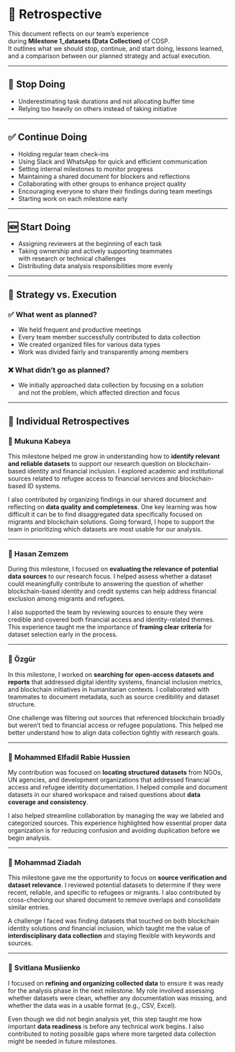 # 🔄 Retrospective

This document reflects on our team’s experience  
during **Milestone 1_datasets (Data Collection)** of CDSP.  
It outlines what we should stop, continue, and start doing, lessons learned,  
and a comparison between our planned strategy and actual execution.

---

## 🛑 Stop Doing

- Underestimating task durations and not allocating buffer time  
- Relying too heavily on others instead of taking initiative  

---

## ✅ Continue Doing

- Holding regular team check-ins  
- Using Slack and WhatsApp for quick and efficient communication  
- Setting internal milestones to monitor progress  
- Maintaining a shared document for blockers and reflections  
- Collaborating with other groups to enhance project quality  
- Encouraging everyone to share their findings during team meetings  
- Starting work on each milestone early  

---

## 🆕 Start Doing

- Assigning reviewers at the beginning of each task  
- Taking ownership and actively supporting teammates  
  with research or technical challenges  
- Distributing data analysis responsibilities more evenly  

---

## 🎯 Strategy vs. Execution

### ✅ What went as planned?

- We held frequent and productive meetings  
- Every team member successfully contributed to data collection  
- We created organized files for various data types  
- Work was divided fairly and transparently among members  

### ❌ What didn’t go as planned?

- We initially approached data collection by focusing on a solution  
  and not the problem, which affected direction and focus  

---

## 👤 Individual Retrospectives

### 🧠 Mukuna Kabeya

This milestone helped me grow in understanding how to
**identify relevant and reliable datasets** to support our research question on
blockchain-based identity and financial inclusion. I explored academic
and institutional sources related to refugee access to financial services
and blockchain-based ID systems.

I also contributed by organizing findings in our shared document
and reflecting on **data quality and completeness**. One key learning was
how difficult it can be to find disaggregated data specifically focused on
migrants and blockchain solutions. Going forward, I hope to support the team
in prioritizing which datasets are most usable for our analysis.

---

### 🧠 Hasan Zemzem

During this milestone, I focused on
**evaluating the relevance of potential data sources** to our research focus.
I helped assess whether a dataset could meaningfully contribute to answering
the question of whether blockchain-based identity and credit systems can
help address financial exclusion among migrants and refugees.

I also supported the team by reviewing sources to ensure they were credible
and covered both financial access and identity-related themes.
This experience taught me the importance of **framing clear criteria** for
dataset selection early in the process.

---

### 🧠 Özgür

In this milestone, I worked on
**searching for open-access datasets and reports** that addressed digital
identity systems, financial inclusion metrics, and blockchain initiatives in
humanitarian contexts. I collaborated with teammates to document metadata,
such as source credibility and dataset structure.

One challenge was filtering out sources that referenced blockchain broadly but
weren’t tied to financial access or refugee populations. This helped me better
understand how to align data collection tightly with research goals.

---

### 🧠 Mohammed Elfadil Rabie Hussien

My contribution was focused on **locating structured datasets** from NGOs, UN
agencies, and development organizations that addressed financial access
and refugee identity documentation. I helped compile and document datasets in
our shared workspace and raised questions about **data coverage and consistency**.

I also helped streamline collaboration by managing the way we labeled and
categorized sources. This experience highlighted how essential proper
data organization is for reducing confusion and avoiding duplication
before we begin analysis.

---

### 🧠 Mohammad Ziadah

This milestone gave me the opportunity to focus on
**source verification and dataset relevance**. I reviewed potential datasets
to determine if they were recent, reliable, and specific to refugees
or migrants. I also contributed by cross-checking our shared document
to remove overlaps and consolidate similar entries.

A challenge I faced was finding datasets that touched on both blockchain
identity solutions *and* financial inclusion, which taught me the value of
**interdisciplinary data collection** and staying flexible with keywords and sources.

---

### 🧠 Svitlana Musiienko

I focused on **refining and organizing collected data** to ensure it was ready
for the analysis phase in the next milestone. My role involved assessing
whether datasets were clean, whether any documentation was missing, and
whether the data was in a usable format (e.g., CSV, Excel).

Even though we did not begin analysis yet, this step taught me how important
**data readiness** is before any technical work begins. I also contributed to
noting possible gaps where more targeted data collection might
be needed in future milestones.
